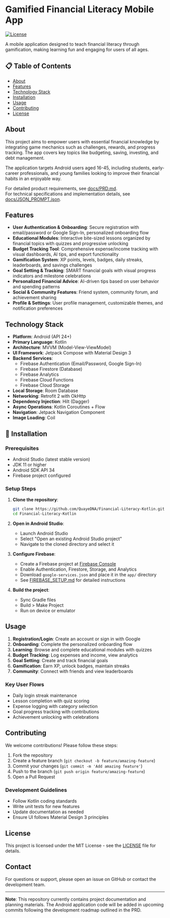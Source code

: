 # Gamified Financial Literacy Mobile App

[![License](https://img.shields.io/badge/License-MIT-blue.svg)](LICENSE)

A mobile application designed to teach financial literacy through gamification, making learning fun and engaging for users of all ages.

## 📋 Table of Contents

- [About](#about)
- [Features](#features)
- [Technology Stack](#technology-stack)
- [Installation](#installation)
- [Usage](#usage)
- [Contributing](#contributing)
- [License](#license)

## About

This project aims to empower users with essential financial knowledge by integrating game mechanics such as challenges, rewards, and progress tracking. The app covers key topics like budgeting, saving, investing, and debt management.

The application targets Android users aged 16-45, including students, early-career professionals, and young families looking to improve their financial habits in an enjoyable way.

For detailed product requirements, see [docs/PRD.md](docs/PRD.md).  
For technical specifications and implementation details, see [docs/JSON_PROMPT.json](docs/JSON_PROMPT.json).

## Features

- **User Authentication & Onboarding**: Secure registration with email/password or Google Sign-In, personalized onboarding flow
- **Educational Modules**: Interactive bite-sized lessons organized by financial topics with quizzes and progressive unlocking
- **Budget Tracking Tool**: Comprehensive expense/income tracking with visual dashboards, AI tips, and export functionality
- **Gamification System**: XP points, levels, badges, daily streaks, leaderboards, and savings challenges
- **Goal Setting & Tracking**: SMART financial goals with visual progress indicators and milestone celebrations
- **Personalized Financial Advice**: AI-driven tips based on user behavior and spending patterns
- **Social & Community Features**: Friend system, community forum, and achievement sharing
- **Profile & Settings**: User profile management, customizable themes, and notification preferences

## Technology Stack

- **Platform**: Android (API 24+)
- **Primary Language**: Kotlin
- **Architecture**: MVVM (Model-View-ViewModel)
- **UI Framework**: Jetpack Compose with Material Design 3
- **Backend Services**:
  - Firebase Authentication (Email/Password, Google Sign-In)
  - Firebase Firestore (Database)
  - Firebase Analytics
  - Firebase Cloud Functions
  - Firebase Cloud Storage
- **Local Storage**: Room Database
- **Networking**: Retrofit 2 with OkHttp
- **Dependency Injection**: Hilt (Dagger)
- **Async Operations**: Kotlin Coroutines + Flow
- **Navigation**: Jetpack Navigation Component
- **Image Loading**: Coil

## 🚀 Installation

### Prerequisites

- Android Studio (latest stable version)
- JDK 11 or higher
- Android SDK API 34
- Firebase project configured

### Setup Steps

1. **Clone the repository**:

   ```bash
   git clone https://github.com/QuayeDNA/Financial-Literacy-Kotlin.git
   cd Financial-Literacy-Kotlin
   ```

2. **Open in Android Studio**:
   - Launch Android Studio
   - Select "Open an existing Android Studio project"
   - Navigate to the cloned directory and select it

3. **Configure Firebase**:
   - Create a Firebase project at [Firebase Console](https://console.firebase.google.com/)
   - Enable Authentication, Firestore, Storage, and Analytics
   - Download `google-services.json` and place it in the `app/` directory
   - See [FIREBASE_SETUP.md](FIREBASE_SETUP.md) for detailed instructions

4. **Build the project**:
   - Sync Gradle files
   - Build > Make Project
   - Run on device or emulator

## Usage

1. **Registration/Login**: Create an account or sign in with Google
2. **Onboarding**: Complete the personalized onboarding flow
3. **Learning**: Browse and complete educational modules with quizzes
4. **Budget Tracking**: Log expenses and income, view analytics
5. **Goal Setting**: Create and track financial goals
6. **Gamification**: Earn XP, unlock badges, maintain streaks
7. **Community**: Connect with friends and view leaderboards

### Key User Flows

- Daily login streak maintenance
- Lesson completion with quiz scoring
- Expense logging with category selection
- Goal progress tracking with contributions
- Achievement unlocking with celebrations

## Contributing

We welcome contributions! Please follow these steps:

1. Fork the repository
2. Create a feature branch (`git checkout -b feature/amazing-feature`)
3. Commit your changes (`git commit -m 'Add amazing feature'`)
4. Push to the branch (`git push origin feature/amazing-feature`)
5. Open a Pull Request

### Development Guidelines

- Follow Kotlin coding standards
- Write unit tests for new features
- Update documentation as needed
- Ensure UI follows Material Design 3 principles

## License

This project is licensed under the MIT License - see the [LICENSE](LICENSE) file for details.

## Contact

For questions or support, please open an issue on GitHub or contact the development team.

---

**Note**: This repository currently contains project documentation and planning materials. The Android application code will be added in upcoming commits following the development roadmap outlined in the PRD.

